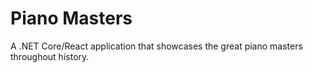 # Piano Masters
A .NET Core/React application that showcases the great piano masters throughout history. 
